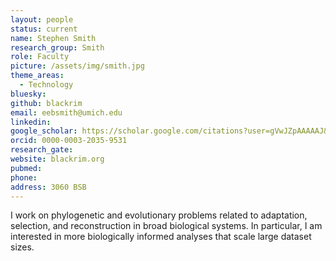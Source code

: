 ```yaml
---
layout: people
status: current
name: Stephen Smith
research_group: Smith
role: Faculty
picture: /assets/img/smith.jpg
theme_areas:
  - Technology
bluesky: 
github: blackrim
email: eebsmith@umich.edu
linkedin:
google_scholar: https://scholar.google.com/citations?user=gVwJZpAAAAAJ&hl=en
orcid: 0000-0003-2035-9531
research_gate: 
website: blackrim.org
pubmed: 
phone: 
address: 3060 BSB
---
```


I work on phylogenetic and evolutionary problems related to adaptation, selection, and reconstruction in broad biological systems. In particular, I am interested in more biologically informed analyses that scale large dataset sizes.